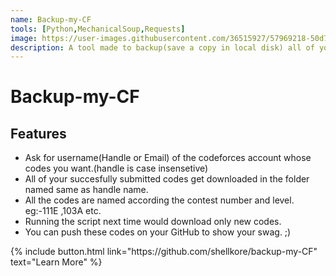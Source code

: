 ```yaml
---
name: Backup-my-CF
tools: [Python,MechanicalSoup,Requests]
image: https://user-images.githubusercontent.com/36515927/57969218-50d78b00-7992-11e9-994b-f125c96f17a7.png
description: A tool made to backup(save a copy in local disk) all of your succesfully submitted codes on codeforces :)
---
```


# Backup-my-CF

## Features

* Ask for username(Handle or Email) of the codeforces account whose codes you want.(handle is case insensetive)
* All of your succesfully submitted codes get downloaded in the folder named same as handle name.
* All the codes are named according the contest number and level. eg:-111E ,103A etc.
* Running the script next time would download only new codes.
* You can push these codes on your GitHub to show your swag. ;)

<p class="text-center">
{% include button.html link="https://github.com/shellkore/backup-my-CF" text="Learn More" %}
</p>